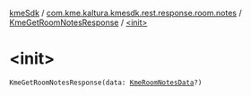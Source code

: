 [kmeSdk](../../index.md) / [com.kme.kaltura.kmesdk.rest.response.room.notes](../index.md) / [KmeGetRoomNotesResponse](index.md) / [&lt;init&gt;](./-init-.md)

# &lt;init&gt;

`KmeGetRoomNotesResponse(data: `[`KmeRoomNotesData`](-kme-room-notes-data/index.md)`?)`
